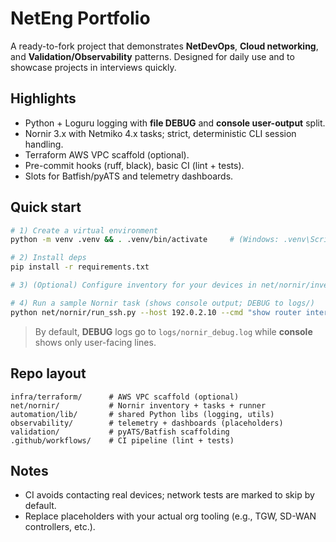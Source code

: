 # NetEng Portfolio

A ready-to-fork project that demonstrates **NetDevOps**, **Cloud networking**, and **Validation/Observability** patterns.
Designed for daily use and to showcase projects in interviews quickly.

## Highlights
- Python + Loguru logging with **file DEBUG** and **console user-output** split.
- Nornir 3.x with Netmiko 4.x tasks; strict, deterministic CLI session handling.
- Terraform AWS VPC scaffold (optional).
- Pre-commit hooks (ruff, black), basic CI (lint + tests).
- Slots for Batfish/pyATS and telemetry dashboards.

## Quick start

```bash
# 1) Create a virtual environment
python -m venv .venv && . .venv/bin/activate     # (Windows: .venv\Scripts\activate)

# 2) Install deps
pip install -r requirements.txt

# 3) (Optional) Configure inventory for your devices in net/nornir/inventory/hosts.yaml

# 4) Run a sample Nornir task (shows console output; DEBUG to logs/)
python net/nornir/run_ssh.py --host 192.0.2.10 --cmd "show router interface"
```

> By default, **DEBUG** logs go to `logs/nornir_debug.log` while **console** shows only user-facing lines.

## Repo layout
```
infra/terraform/      # AWS VPC scaffold (optional)
net/nornir/           # Nornir inventory + tasks + runner
automation/lib/       # shared Python libs (logging, utils)
observability/        # telemetry + dashboards (placeholders)
validation/           # pyATS/Batfish scaffolding
.github/workflows/    # CI pipeline (lint + tests)
```

## Notes
- CI avoids contacting real devices; network tests are marked to skip by default.
- Replace placeholders with your actual org tooling (e.g., TGW, SD-WAN controllers, etc.).
